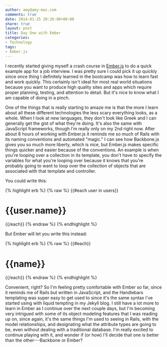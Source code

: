 ```yaml
---
author: amy@amy-mac.com
comments: true
date: 2014-01-25 20:26:00+00:00
share: true
layout: post
title: Day One with Ember
categories:
- Technology
tags:
- Ember.js
---
```


I recently started giving myself a crash course in [Ember.js](http://emberjs.com "Ember.js") to do a quick example app for a job interview. I was pretty sure I could pick it up quickly since once thing I definitely learned in the bootcamp was how to learn fast and work quickly. This certainly isn't ideal for most real world situations because you want to produce high quality sites and apps which require proper planning, testing, and attention to detail. But it's nice to know what I am capable of doing in a pinch.

One of the things that is really starting to amaze me is that the more I learn about all these different technologies the less scary everything looks, as a whole. When I look at new languages, they don't look like Greek and I can generally get the gist of what they're doing. It's also the same with JavaScript frameworks, though I'm really only on my 2nd right now. After about 8 hours of working with Ember.js it reminds me so much of Rails with its naming conventions and automated "magic." I can see how Backbone.js gives you so much more liberty, which is nice, but Ember.js makes specific things quicker and easier because of the conventions. An example is when you're looping over a collection in its template, you don't have to specify the variables for what you're looping over because it knows that you're probably going to want to loop over the collection of objects that are associated with that template and controller.

You could write this:

{% highlight erb %}
{% raw %}
  {{#each user in users}}
    <h1>{{user.name}}</h1>
  {{/each}}
{% endraw %}
{% endhighlight %}

But Ember will let you write this instead:

{% highlight erb %}
{% raw %}
  {{#each}}
    <h1>{{name}}</h1>
  {{/each}}
{% endraw %}
{% endhighlight %}

Convenient, right? So I'm feeling pretty comfortable with Ember so far, since it reminds me of Rails but written in JavaScript, and the Handlebars templating was super easy to get used to since it's the same syntax I've started using with liquid tempting in my Jekyll blog. I still have a lot more to learn in Ember as I continue over the next couple days, but I'm becoming very intrigued with some of its object modeling features that I was reading up on, since again, it's the same things I'm used to seeing in Rails, with the model relationships, and designating what the attribute types are going to be, even without dealing with a traditional database. I'm really excited to continue playing with it, and wonder if (or how) I'll decide that one is better than the other---Backbone or Ember?